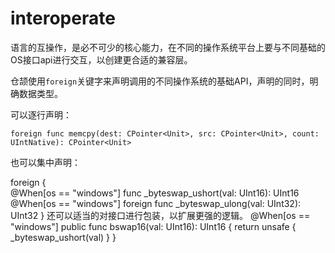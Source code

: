 # interoperate 

语言的互操作，是必不可少的核心能力，在不同的操作系统平台上要与不同基础的OS接口api进行交互，以创建更合适的兼容层。


仓颉使用`foreign`关键字来声明调用的不同操作系统的基础API，声明的同时，明确数据类型。

可以逐行声明：

`foreign func memcpy(dest: CPointer<Unit>, src: CPointer<Unit>, count: UIntNative): CPointer<Unit>`


也可以集中声明：

foreign {   
@When[os == "windows"]
func _byteswap_ushort(val: UInt16): UInt16
@When[os == "windows"]
foreign func _byteswap_ulong(val: UInt32): UInt32
}
还可以适当的对接口进行包装，以扩展更强的逻辑。
@When[os == "windows"]
public func bswap16(val: UInt16): UInt16 {
    return unsafe { _byteswap_ushort(val) }
}